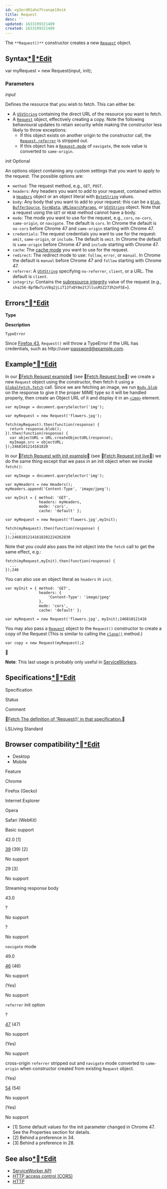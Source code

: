 ```yaml
---
id: vg3erd01aho7tsanqe19oik
title: Request
desc: ''
updated: 1633199321489
created: 1633199321489
---
```


The `**Request()**` constructor creates a new [`Request`](https://developer.mozilla.org/en-US/docs/Web/API/Request) object.

## Syntax[**Edit](https://developer.mozilla.org/en-US/docs/Web/API/Request/Request$edit#Syntax)

var myRequest = new Request(input, init);

### Parameters

*input*

Defines the resource that you wish to fetch. This can either be:

* A [`USVString`](https://developer.mozilla.org/en-US/docs/Web/API/USVString) containing the direct URL of the resource you want to fetch.
* A [`Request`](https://developer.mozilla.org/en-US/docs/Web/API/Request) object, effectively creating a copy. Note the following behavioural updates to retain security while making the constructor less likely to throw exceptions:
    * If this object exists on another origin to the constructor call, the [`Request.referrer`](https://developer.mozilla.org/en-US/docs/Web/API/Request/referrer) is stripped out.
    * If this object has a [`Request.mode`](https://developer.mozilla.org/en-US/docs/Web/API/Request/mode) of `navigate`, the `mode` value is converted to `same-origin`.

*init* Optional

An options object containing any custom settings that you want to apply to the request. The possible options are:

* `method`: The request method, e.g., `GET`, `POST`.
* `headers`: Any headers you want to add to your request, contained within a [`Headers`](https://developer.mozilla.org/en-US/docs/Web/API/Headers) object or an object literal with [`ByteString`](https://developer.mozilla.org/en-US/docs/Web/API/ByteString) values.
* `body`: Any body that you want to add to your request: this can be a [`Blob`](https://developer.mozilla.org/en-US/docs/Web/API/Blob), [`BufferSource`](https://developer.mozilla.org/en-US/docs/Web/API/BufferSource), [`FormData`](https://developer.mozilla.org/en-US/docs/Web/API/FormData), [`URLSearchParams`](https://developer.mozilla.org/en-US/docs/Web/API/URLSearchParams), or [`USVString`](https://developer.mozilla.org/en-US/docs/Web/API/USVString) object. Note that a request using the `GET` or `HEAD` method cannot have a body.
* `mode`: The mode you want to use for the request, e.g., `cors`, `no-cors`, `same-origin`, or `navigate`. The default is `cors`. In Chrome the default is `no-cors` before Chrome 47 and `same-origin` starting with Chrome 47.
* `credentials`: The request credentials you want to use for the request: `omit`, `same-origin`, or `include`. The default is `omit`. In Chrome the default is `same-origin` before Chrome 47 and `include` starting with Chrome 47.
* `cache`: The [cache mode](https://developer.mozilla.org/en-US/docs/Web/API/Request/cache) you want to use for the request.
* `redirect`: The redirect mode to use: `follow`, `error`, or `manual`. In Chrome the default is `manual` before Chrome 47 and `follow` starting with Chrome 47.
* `referrer`: A [`USVString`](https://developer.mozilla.org/en-US/docs/Web/API/USVString) specifying `no-referrer`, `client`, or a URL. The default is `client`.
* `integrity`: Contains the [subresource integrity](https://developer.mozilla.org/en-US/docs/Web/Security/Subresource_Integrity) value of the request (e.g., `sha256-BpfBw7ivV8q2jLiT13fxDYAe2tJllusRSZ273h2nFSE=`).

## Errors[**Edit](https://developer.mozilla.org/en-US/docs/Web/API/Request/Request$edit#Errors)

**Type**

**Description**

`TypeError`

Since [Firefox 43](https://developer.mozilla.org/en-US/docs/Mozilla/Firefox/Releases/43), `Request()` will throw a TypeError if the URL has credentials, such as http://user:password@example.com.

## Example[**Edit](https://developer.mozilla.org/en-US/docs/Web/API/Request/Request$edit#Example)

In our [Fetch Request example](https://github.com/mdn/fetch-examples/tree/gh-pages/fetch-request) (see [Fetch Request live](http://mdn.github.io/fetch-examples/fetch-request/)) we create a new `Request` object using the constructor, then fetch it using a [`GlobalFetch.fetch`](https://developer.mozilla.org/en-US/docs/Web/API/GlobalFetch/fetch) call. Since we are fetching an image, we run [`Body.blob`](https://developer.mozilla.org/en-US/docs/Web/API/Body/blob) on the response to give it the proper MIME type so it will be handled properly, then create an Object URL of it and display it in an [`<img>`](https://developer.mozilla.org/en-US/docs/Web/HTML/Element/img) element.

```
var myImage = document.querySelector('img');

var myRequest = new Request('flowers.jpg');

fetch(myRequest).then(function(response) {
  return response.blob();
}).then(function(response) {
  var objectURL = URL.createObjectURL(response);
  myImage.src = objectURL;
});2468101214161820
```

In our [Fetch Request with init example](https://github.com/mdn/fetch-examples/tree/gh-pages/fetch-request-with-init) (see [Fetch Request init live](http://mdn.github.io/fetch-examples/fetch-request-with-init/)) we do the same thing except that we pass in an init object when we invoke `fetch()`:

```
var myImage = document.querySelector('img');

var myHeaders = new Headers();
myHeaders.append('Content-Type', 'image/jpeg');

var myInit = { method: 'GET',
               headers: myHeaders,
               mode: 'cors',
               cache: 'default' };

var myRequest = new Request('flowers.jpg',myInit);

fetch(myRequest).then(function(response) {
  ...
});24681012141618202224262830
```

Note that you could also pass the init object into the `fetch` call to get the same effect, e.g.:

```
fetch(myRequest,myInit).then(function(response) {
  ...
});246
```

You can also use an object literal as `headers` in `init`.

```
var myInit = { method: 'GET',
               headers: {
                   'Content-Type': 'image/jpeg'
               },
               mode: 'cors',
               cache: 'default' };

var myRequest = new Request('flowers.jpg', myInit);246810121416
```

You may also pass a [`Request`](https://developer.mozilla.org/en-US/docs/Web/API/Request) object to the `Request()` constructor to create a copy of the Request (This is similar to calling the [`clone()`](https://developer.mozilla.org/en-US/docs/Web/API/Request/clone) method.)

```
var copy = new Request(myRequest);2
```



**Note**: This last usage is probably only useful in [ServiceWorkers](https://developer.mozilla.org/en-US/docs/Web/API/ServiceWorker_API).

## Specifications[**Edit](https://developer.mozilla.org/en-US/docs/Web/API/Request/Request$edit#Specifications)

Specification

Status

Comment

[Fetch
The definition of 'Request()' in that specification.](https://fetch.spec.whatwg.org/#dom-request)

LSLiving Standard



## Browser compatibility[**Edit](https://developer.mozilla.org/en-US/docs/Web/API/Request/Request$edit#Browser_compatibility)

* Desktop
* Mobile

Feature

Chrome

Firefox (Gecko)

Internet Explorer

Opera

Safari (WebKit)

Basic support

42.0 [1]


[39](https://developer.mozilla.org/en-US/Firefox/Releases/39) (39) [2]

No support

29 [3]

No support

Streaming response body

43.0

?

No support

?

No support

`navigate` mode

49.0

[46](https://developer.mozilla.org/en-US/Firefox/Releases/46) (46)

No support

(Yes)

No support

`referrer` init option

?

[47](https://developer.mozilla.org/en-US/Firefox/Releases/47) (47)

No support

(Yes)

No support

cross-origin `referrer` stripped out and `navigate` mode converted to `same-origin` when constructor created from existing `Request` object.

(Yes)

[54](https://developer.mozilla.org/en-US/Firefox/Releases/54) (54)

No support

(Yes)

No support

* [1] Some default values for the init parameter changed in Chrome 47. See the Properties section for details.
* [2] Behind a preference in 34.
* [3] Behind a preference in 28.

## See also[**Edit](https://developer.mozilla.org/en-US/docs/Web/API/Request/Request$edit#See_also)

* [ServiceWorker API](https://developer.mozilla.org/en-US/docs/Web/API/ServiceWorker_API)
* [HTTP access control (CORS)](https://developer.mozilla.org/en-US/docs/Web/HTTP/Access_control_CORS)
* [HTTP](https://developer.mozilla.org/en-US/docs/Web/HTTP)
